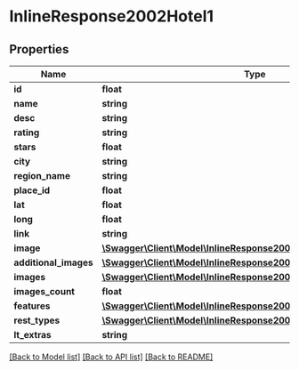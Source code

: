 # InlineResponse2002Hotel1

## Properties
Name | Type | Description | Notes
------------ | ------------- | ------------- | -------------
**id** | **float** |  | [optional] 
**name** | **string** |  | [optional] 
**desc** | **string** |  | [optional] 
**rating** | **string** |  | [optional] 
**stars** | **float** |  | [optional] 
**city** | **string** |  | [optional] 
**region_name** | **string** |  | [optional] 
**place_id** | **float** |  | [optional] 
**lat** | **float** |  | [optional] 
**long** | **float** |  | [optional] 
**link** | **string** |  | [optional] 
**image** | [**\Swagger\Client\Model\InlineResponse2002Hotel1Image**](InlineResponse2002Hotel1Image.md) |  | [optional] 
**additional_images** | [**\Swagger\Client\Model\InlineResponse2002Hotel1AdditionalImages[]**](InlineResponse2002Hotel1AdditionalImages.md) |  | [optional] 
**images** | [**\Swagger\Client\Model\InlineResponse2002Hotel1Images[]**](InlineResponse2002Hotel1Images.md) |  | [optional] 
**images_count** | **float** |  | [optional] 
**features** | [**\Swagger\Client\Model\InlineResponse2002Hotel1Features**](InlineResponse2002Hotel1Features.md) |  | [optional] 
**rest_types** | [**\Swagger\Client\Model\InlineResponse2002Hotel1RestTypes**](InlineResponse2002Hotel1RestTypes.md) |  | [optional] 
**lt_extras** | **string** |  | [optional] 

[[Back to Model list]](../../README.md#documentation-for-models) [[Back to API list]](../../README.md#documentation-for-api-endpoints) [[Back to README]](../../README.md)

